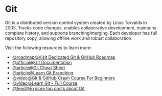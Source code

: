 # Git

Git is a distributed version control system created by Linus Torvalds in 2005. Tracks code changes, enables collaborative development, maintains complete history, and supports branching/merging. Each developer has full repository copy, allowing offline work and robust collaboration.

Visit the following resources to learn more:

- [@roadmap@Visit Dedicated Git & GitHub Roadmap](https://roadmap.sh/git-github)
- [@official@Git Documentation](https://git-scm.com/doc)
- [@article@Git Cheat Sheet](https://cs.fyi/guide/git-cheatsheet)
- [@article@Learn Git Branching](https://learngitbranching.js.org/)
- [@video@Git & GitHub Crash Course For Beginners](https://www.youtube.com/watch?v=SWYqp7iY_Tc)
- [@video@Learn Git - Full Course](https://www.youtube.com/watch?v=rH3zE7VlIMs)
- [@feed@Explore top posts about Git](https://app.daily.dev/tags/git?ref=roadmapsh)